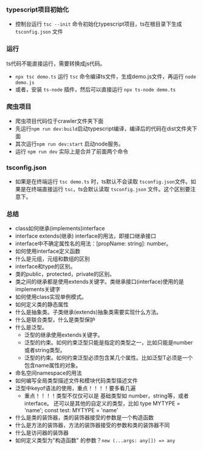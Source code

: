 ### typescript项目初始化
- 控制台运行 `tsc --init` 命令初始化typescript项目，ts在根目录下生成 `tsconfig.json` 文件


### 运行
ts代码不能直接运行，需要转换成js代码。
- `npx tsc demo.ts` 运行 `tsc` 命令编译ts文件，生成demo.js文件，再运行 `node demo.js`
- 或者，安装 `ts-node` 插件，然后可以直接运行 `npx ts-node demo.ts`

### 爬虫项目
- 爬虫项目代码位于crawler文件夹下面
- 先运行`npm run dev:build`启动typescript编译，编译后的代码在dist文件夹下面
- 其次运行`npm run dev:start` 启动node服务。
- 运行 `npm run dev` 实际上是合并了前面两个命令


### tsconfig.json
- 如果是在终端运行 `tsc demo.ts` 时，ts默认不会读取 `tsconfig.json`文件。如果是在终端直接运行
  `tsc`，ts会默认读取 `tsconfig.json` 文件。这个区别要注意下。

### 总结
- class如何继承(implements)interface
- interface extends(继承) interface的用法，即接口继承接口
- interface中不确定属性名的用法：[propName: string]: number。
- 如何使用interface定义函数
- 什么是元组，元组和数组的区别
- interface和type的区别。
- 类的public，protected，private的区别。
- 类之间的继承都是使用extends关键字。类继承接口(interface)使用的是implements关键字
- 如何使用class实现单例模式。
- 如何定义类的静态属性
- 什么是抽象类。子类继承(extends)抽象类需要实现什么方法。
- 什么是联合类型，什么是类型保护
- 什么是泛型。
    + 泛型的继承使用extends关键字。
    + 泛型的约束。如何约束泛型只能是指定的类型之一，比如只能是number或者string类型。
    + 泛型的约束。如何约束泛型必须包含某几个属性。比如泛型T必须是一个包含name属性的对象。
- 命名空间namespace的用法
- 如何编写全局类型描述文件和模块代码类型描述文件
- 泛型中keyof语法的使用，重点！！！！要多看几遍
    + 重点！！！！类型不仅仅可以是 基础类型如 number，string等，或者interface。
    还可以是其他的自定义的类型，比如 type MYTYPE = 'name'; const test: MYTYPE = 'name'
- 什么是类的装饰器，类的装饰器接受的参数是一个构造函数
- 什么是方法的装饰器，方法的装饰器接受的参数和类的装饰器不同
- 什么是访问器的装饰器
- 如何定义类型为"构造函数" 的参数？`new (...args: any[]) => any`
